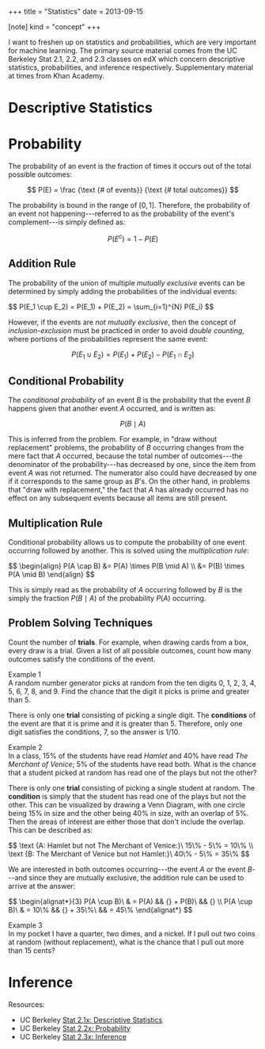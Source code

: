 +++
title = "Statistics"
date = 2013-09-15

[note]
kind = "concept"
+++

I want to freshen up on statistics and probabilities, which are very important for machine learning. The primary source material comes from the UC Berkeley Stat 2.1, 2.2, and 2.3 classes on edX which concern descriptive statistics, probabilities, and inference respectively. Supplementary material at times from Khan Academy.

<nav id="toc"></nav>

# Descriptive Statistics

# Probability

The probability of an event is the fraction of times it occurs out of the total possible outcomes:

$$ P(E) = \frac {\text {# of events}} {\text {# total outcomes}} $$

The probability is bound in the range of $[0, 1]$. Therefore, the probability of an event not happening---referred to as the probability of the event's complement---is simply defined as:

$$ P(E^c) = 1 - P(E) $$

## Addition Rule

The probability of the union of multiple _mutually exclusive_ events can be determined by simply adding the probabilities of the individual events:

<div>
$$ P(E_1 \cup E_2) = P(E_1) + P(E_2) = \sum_{i=1}^{N} P(E_i) $$
</div>

However, if the events are _not mutually exclusive_, then the concept of _inclusion-exclusion_ must be practiced in order to avoid _double counting_, where portions of the probabilities represent the same event:

$$ P(E_1 \cup E_2) = P(E_1) + P(E_2) - P(E_1 \cap E_2) $$

## Conditional Probability

The _conditional probability_ of an event $B$ is the probability that the event $B$ happens given that another event $A$ occurred, and is written as:

$$ P(B \mid A) $$

This is inferred from the problem. For example, in "draw without replacement" problems, the probability of $B$ occurring changes from the mere fact that $A$ occurred, because the total number of outcomes---the denominator of the probability---has decreased by one, since the item from event $A$ was not returned. The numerator also could have decreased by one if it corresponds to the same group as $B$'s. On the other hand, in problems that "draw with replacement," the fact that $A$ has already occurred has no effect on any subsequent events because all items are still present.

## Multiplication Rule

Conditional probability allows us to compute the probability of one event occurring followed by another. This is solved using the _multiplication rule_:

<div>
$$
\begin{align}
P(A \cap B) &= P(A) \times P(B \mid A) \\
&= P(B) \times P(A \mid B)
\end{align}
$$
</div>

This is simply read as the probability of $A$ occurring followed by $B$ is the simply the fraction $P(B \mid A)$ of the probability $P(A)$ occurring.

## Problem Solving Techniques

Count the number of **trials**. For example, when drawing cards from a box, every draw is a trial. Given a list of all possible outcomes, count how many outcomes satisfy the conditions of the event.

Example 1  
A random number generator picks at random from the ten digits 0, 1, 2, 3, 4, 5, 6, 7, 8, and 9. Find the chance that the digit it picks is prime and greater than 5.

There is only one **trial** consisting of picking a single digit. The **conditions** of the event are that it is prime and it is greater than 5. Therefore, only one digit satisfies the conditions, 7, so the answer is $1/10$.

Example 2  
In a class, 15% of the students have read _Hamlet_ and 40% have read _The Merchant of Venice_; 5% of the students have read both. What is the chance that a student picked at random has read one of the plays but not the other?

There is only one **trial** consisting of picking a single student at random. The **condition** is simply that the student has read one of the plays but not the other. This can be visualized by drawing a Venn Diagram, with one circle being 15% in size and the other being 40% in size, with an overlap of 5%. Then the areas of interest are either those that don't include the overlap. This can be described as:

<div>
$$
\text {A: Hamlet but not The Merchant of Venice:}\ 15\% - 5\% = 10\% \\
\text {B: The Merchant of Venice but not Hamlet:}\ 40\% - 5\% = 35\%
$$
</div>

We are interested in both outcomes occurring---the event $A$ _or_ the event $B$---and since they are mutually exclusive, the addition rule can be used to arrive at the answer:

<div>
$$
\begin{alignat*}{3}
P(A \cup B)\ & = P(A) && {} + P(B)\ && {} \\
P(A \cup B)\ & = 10\% && {} + 35\%\ && = 45\%
\end{alignat*}
$$
</div>

Example 3  
In my pocket I have a quarter, two dimes, and a nickel. If I pull out two coins at random (without replacement), what is the chance that I pull out more than 15 cents?

# Inference

Resources:

* UC Berkeley [Stat 2.1x: Descriptive Statistics](https://www.edx.org/course/uc-berkeley/stat2-1x/introduction-statistics/594)
* UC Berkeley [Stat 2.2x: Probability](https://www.edx.org/course/uc-berkeley/stat2-2x/introduction-statistics/685)
* UC Berkeley [Stat 2.3x: Inference](https://www.edx.org/course/uc-berkeley/stat2-3x/introduction-statistics/825)
